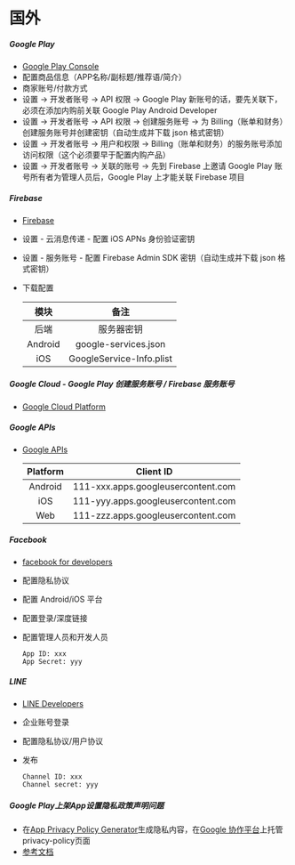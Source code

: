 # 国外

##### Google Play

* [Google Play Console](https://play.google.com/apps/publish)
* 配置商品信息（APP名称/副标题/推荐语/简介）
* 商家账号/付款方式
* 设置 -> 开发者账号 -> API 权限 -> Google Play 新账号的话，要先关联下，必须在添加内购前关联 Google Play Android Developer
* 设置 -> 开发者账号 -> API 权限 -> 创建服务账号 -> 为 Billing（账单和财务） 创建服务账号并创建密钥（自动生成并下载 json 格式密钥）
* 设置 -> 开发者账号 -> 用户和权限 -> Billing（账单和财务）的服务账号添加访问权限（这个必须要早于配置内购产品）
* 设置 -> 开发者账号 -> 关联的账号 -> 先到 Firebase 上邀请 Google Play 账号所有者为管理人员后，Google Play 上才能关联 Firebase 项目

##### Firebase

* [Firebase](https://console.firebase.google.com/)
* 设置 - 云消息传递 - 配置 iOS APNs 身份验证密钥
* 设置 - 服务账号 - 配置 Firebase Admin SDK 密钥（自动生成并下载 json 格式密钥）
* 下载配置

    |模块|备注|
    |:---:|:---:|
    |后端|服务器密钥|
    |Android|google-services.json|
    |iOS|GoogleService-Info.plist|

##### Google Cloud - Google Play 创建服务账号 / Firebase 服务账号

* [Google Cloud Platform](https://console.cloud.google.com/)

##### Google APIs

* [Google APIs](https://console.developers.google.com/)

    |Platform|Client ID|
    |:---:|:---:|
    |Android|111-xxx.apps.googleusercontent.com|
    |iOS|111-yyy.apps.googleusercontent.com|
    |Web|111-zzz.apps.googleusercontent.com|

##### Facebook

* [facebook for developers](https://developers.facebook.com/apps/)
* 配置隐私协议
* 配置 Android/iOS 平台
* 配置登录/深度链接
* 配置管理人员和开发人员

    ```
    App ID: xxx
    App Secret: yyy
    ```

##### LINE

* [LINE Developers](https://developers.line.biz/)
* 企业账号登录
* 配置隐私协议/用户协议
* 发布

    ```
    Channel ID: xxx
    Channel secret: yyy
    ```

##### Google Play上架App设置隐私政策声明问题

* 在[App Privacy Policy Generator](https://app-privacy-policy-generator.firebaseapp.com/)生成隐私内容，在[Google 协作平台](https://sites.google.com/site?pli=1)上托管privacy-policy页面
* [参考文档](http://javaexception.com/archives/33)
